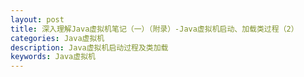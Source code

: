 ```yaml
---
layout: post
title: 深入理解Java虚拟机笔记（一）（附录）-Java虚拟机启动、加载类过程（2）
categories: Java虚拟机
description: Java虚拟机启动过程及类加载
keywords: Java虚拟机
---
```

